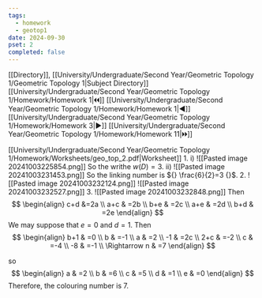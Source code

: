 ```yaml
---
tags:
  - homework
  - geotop1
date: 2024-09-30
pset: 2
completed: false
---
```

[[Directory]], [[University/Undergraduate/Second Year/Geometric Topology 1/Geometric Topology 1|Subject Directory]]
[[University/Undergraduate/Second Year/Geometric Topology 1/Homework/Homework 1|🞀🞀]] [[University/Undergraduate/Second Year/Geometric Topology 1/Homework/Homework 1|◀]] [[University/Undergraduate/Second Year/Geometric Topology 1/Homework/Homework 3|▶]] [[University/Undergraduate/Second Year/Geometric Topology 1/Homework/Homework 11|🞂🞂]]

[[University/Undergraduate/Second Year/Geometric Topology 1/Homework/Worksheets/geo_top_2.pdf|Worksheet]]
1. 
i)
![[Pasted image 20241003225854.png]]
So the writhe ${} w(D)=3 {}$.
ii)
![[Pasted image 20241003231453.png]]
So the linking number is ${} \frac{6}{2}=3 {}$. 
2. 
![[Pasted image 20241003232124.png]]
![[Pasted image 20241003232527.png]]
3. 
![[Pasted image 20241003232848.png]]
Then
$$
\begin{align}
c+d &=2a \\
a+c & =2b \\
b+e & =2c \\
a+e & =2d \\
b+d & =2e
\end{align}
$$
We may suppose that ${} e=0 {}$ and ${} d=1 {}$. Then
$$
\begin{align}
 b+1  & =0 \\
b & =-1 \\
a & =2  \\
-1 & =2c \\
2+c & =-2 \\
c & =-4 \\
-8 & =-1 \\
\Rightarrow n & =7
 \end{align}
$$

so
$$
\begin{align}
 a  & =2 \\
b & =6 \\
c & =5 \\
d & =1 \\
e & =0 
 \end{align}
$$
Therefore, the colouring number is $7$.